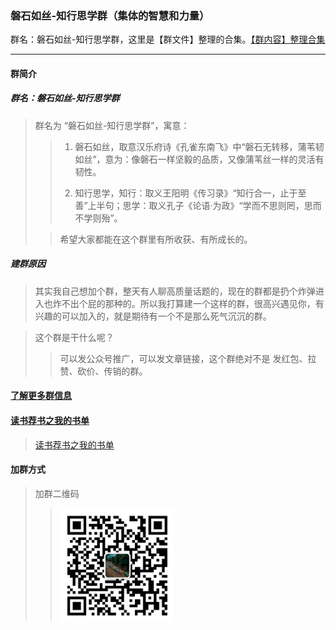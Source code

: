 ### 磐石如丝-知行思学群（集体的智慧和力量）
群名：磐石如丝-知行思学群，这里是【群文件】整理的合集。[【群内容】整理合集](https://github.com/geekpanshi/panshirusi)

---

#### 群简介
##### 群名：磐石如丝-知行思学群
> 群名为 “磐石如丝-知行思学群”，寓意：
>
>> 1. 磐石如丝，取意汉乐府诗《孔雀东南飞》中“磐石无转移，蒲苇韧如丝”，意为：像磐石一样坚毅的品质，又像蒲苇丝一样的灵活有韧性。
>>
>> 2. 知行思学，知行：取义王阳明《传习录》“知行合一，止于至善”上半句；思学：取义孔子《论语·为政》“学而不思则罔，思而不学则殆”。
>
>> 希望大家都能在这个群里有所收获、有所成长的。

##### 建群原因
> 其实我自己想加个群，整天有人聊高质量话题的，现在的群都是扔个炸弹进入也炸不出个屁的那种的。所以我打算建一个这样的群，很高兴遇见你，有兴趣的可以加入的，就是期待有一个不是那么死气沉沉的群。

> 这个群是干什么呢？
>
>> 可以发公众号推广，可以发文章链接，这个群绝对不是 发红包、拉赞、砍价、传销的群。

#### [了解更多群信息](https://github.com/geekpanshi/panshirusi/blob/master/README.md)


#### [读书荐书之我的书单](/读书荐书之我的书单.md)
>
> [读书荐书之我的书单](/读书荐书之我的书单.md)


#### 加群方式
> 加群二维码
>>
>> <img src="/pics/README/001-磐石如丝微信二维码.png" width="180" height="180" align=center></img>
